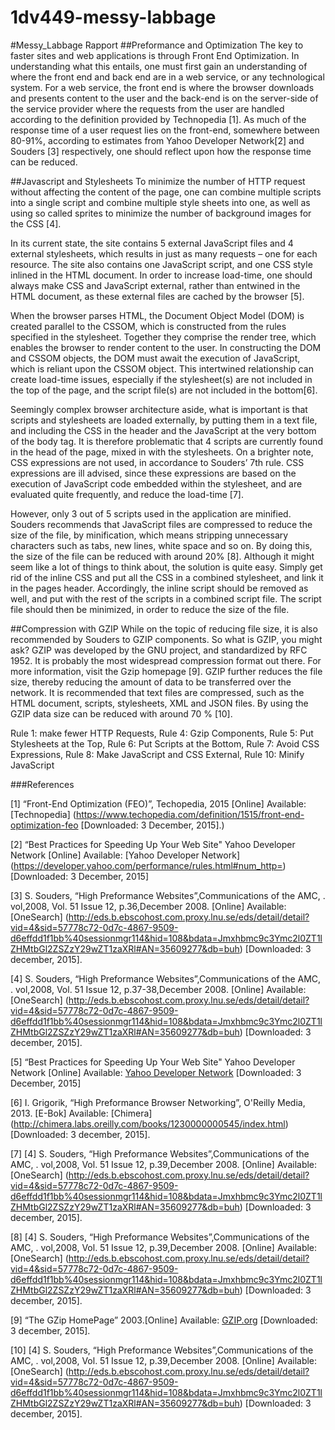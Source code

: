 # 1dv449-messy-labbage
#Messy_Labbage Rapport
##Preformance and Optimization
The key to faster sites and web applications is through Front End Optimization. In understanding what this entails, one must first gain an understanding of where the front end and back end are in a web service, or any technological system. For a web service, the front end is where the browser downloads and presents content to the user and the back-end is on the server-side of the service provider where the requests from the user are handled according to the definition provided by Technopedia [1].
As much of the response time of a user request lies on the front-end, somewhere between 80-91%, according to estimates from Yahoo Developer Network[2] and Souders [3] respectively, one should reflect upon how the response time can be reduced. 

##Javascript and Stylesheets
To minimize the number of HTTP request without affecting the content of the page, one can combine multiple scripts into a single script and combine multiple style sheets into one, as well as using so called sprites to minimize the number of background images for the CSS [4].

In its current state, the site contains 5 external JavaScript files and 4 external stylesheets, which results in just as many requests – one for each resource. The site also contains one JavaScript script, and one CSS style inlined in the HTML document. In order to increase load-time, one should always make CSS and JavaScript external, rather than entwined in the HTML document, as these external files are cached by the browser [5].

When the browser parses HTML, the Document Object Model (DOM) is created parallel to the CSSOM, which is constructed from the rules specified in the stylesheet. Together they comprise the render tree, which enables the browser to render content to the user. 
In constructing the DOM and CSSOM objects, the DOM must await the execution of JavaScript, which is reliant upon the CSSOM object. This intertwined relationship can create load-time issues, especially if the stylesheet(s) are not included in the top of the page, and the script file(s) are not included in the bottom[6].

Seemingly complex browser architecture aside, what is important is that scripts and stylesheets are loaded externally, by putting them in a text file, and including the CSS in the header and the JavaScript at the very bottom of the body tag. It is therefore problematic that 4 scripts are currently found in the head of the page, mixed in with the stylesheets.
On a brighter note, CSS expressions are not used, in accordance to Souders’ 7th rule. CSS expressions are ill advised, since these expressions are based on the execution of JavaScript code embedded within the stylesheet, and are evaluated quite frequently, and reduce the load-time [7].

However, only 3 out of 5 scripts used in the application are minified. Souders recommends that JavaScript files are compressed to reduce the size of the file, by minification, which means stripping unnecessary characters such as tabs, new lines, white space and so on. By doing this, the size of the file can be reduced with around 20% [8]. 
Although it might seem like a lot of things to think about, the solution is quite easy. Simply get rid of the inline CSS and put all the CSS in a combined stylesheet, and link it in the pages header. Accordingly, the inline script should be removed as well, and put with the rest of the scripts in a combined script file. The script file should then be minimized, in order to reduce the size of the file. 

##Compression with GZIP
While on the topic of reducing file size, it is also recommended by Souders to GZIP components. So what is GZIP, you might ask? GZIP was developed by the GNU project, and standardized by RFC 1952. It is probably the most widespread compression format out there. For more information, visit the Gzip homepage [9]. GZIP further reduces the file size, thereby reducing the amount of data to be transferred over the network. It is recommended that text files are compressed, such as the HTML document, scripts, stylesheets, XML and JSON files.  By using the GZIP data size can be reduced with around 70 % [10]. 

Rule 1: make fewer HTTP Requests, Rule 4: Gzip Components, Rule 5: Put Stylesheets at the Top, Rule 6: Put Scripts at the Bottom, Rule 7: Avoid CSS Expressions, Rule 8: Make JavaScript and CSS External, Rule 10: Minify JavaScript

###References

 [1] “Front-End Optimization (FEO)”, Techopedia, 2015 [Online] Available: [Technopedia] (https://www.techopedia.com/definition/1515/front-end-optimization-feo [Downloaded: 3 December, 2015].)
 
[2] “Best Practices for Speeding Up Your Web Site" Yahoo Developer Network [Online] Available: [Yahoo Developer Network] (https://developer.yahoo.com/performance/rules.html#num_http=)  [Downloaded: 3 December, 2015]

[3] S. Souders, “High Preformance Websites”,Communications of the AMC, . vol,2008, Vol. 51 Issue 12, p.36,December 2008. [Online] Available: [OneSearch] (http://eds.b.ebscohost.com.proxy.lnu.se/eds/detail/detail?vid=4&sid=57778c72-0d7c-4867-9509-d6effdd1f1bb%40sessionmgr114&hid=108&bdata=Jmxhbmc9c3Ymc2l0ZT1lZHMtbGl2ZSZzY29wZT1zaXRl#AN=35609277&db=buh) [Downloaded: 3 december, 2015].

[4] S. Souders, “High Preformance Websites”,Communications of the AMC, . vol,2008, Vol. 51 Issue 12, p.37-38,December 2008. [Online] Available: [OneSearch] (http://eds.b.ebscohost.com.proxy.lnu.se/eds/detail/detail?vid=4&sid=57778c72-0d7c-4867-9509-d6effdd1f1bb%40sessionmgr114&hid=108&bdata=Jmxhbmc9c3Ymc2l0ZT1lZHMtbGl2ZSZzY29wZT1zaXRl#AN=35609277&db=buh) [Downloaded: 3 december, 2015].

[5] “Best Practices for Speeding Up Your Web Site" Yahoo Developer Network [Online] Available: [Yahoo Developer Network](https://developer.yahoo.com/performance/rules.html#num_http=)  [Downloaded: 3 December, 2015]

[6] I. Grigorik, “High Preformance Browser Networking”, O'Reilly Media, 2013. [E-Bok] Available: [Chimera] (http://chimera.labs.oreilly.com/books/1230000000545/index.html) [Downloaded: 3 december, 2015].

[7] [4] S. Souders, “High Preformance Websites”,Communications of the AMC, . vol,2008, Vol. 51 Issue 12, p.39,December 2008. [Online] Available: [OneSearch] (http://eds.b.ebscohost.com.proxy.lnu.se/eds/detail/detail?vid=4&sid=57778c72-0d7c-4867-9509-d6effdd1f1bb%40sessionmgr114&hid=108&bdata=Jmxhbmc9c3Ymc2l0ZT1lZHMtbGl2ZSZzY29wZT1zaXRl#AN=35609277&db=buh) [Downloaded: 3 december, 2015].

[8] [4] S. Souders, “High Preformance Websites”,Communications of the AMC, . vol,2008, Vol. 51 Issue 12, p.39,December 2008. [Online] Available: [OneSearch] (http://eds.b.ebscohost.com.proxy.lnu.se/eds/detail/detail?vid=4&sid=57778c72-0d7c-4867-9509-d6effdd1f1bb%40sessionmgr114&hid=108&bdata=Jmxhbmc9c3Ymc2l0ZT1lZHMtbGl2ZSZzY29wZT1zaXRl#AN=35609277&db=buh) [Downloaded: 3 december, 2015].

[9] “The GZip HomePage” 2003.[Online] Available:  [GZIP.org](http://www.gzip.org/) [Downloaded: 3 december, 2015].

[10] [4] S. Souders, “High Preformance Websites”,Communications of the AMC, . vol,2008, Vol. 51 Issue 12, p.39,December 2008. [Online] Available: [OneSearch] (http://eds.b.ebscohost.com.proxy.lnu.se/eds/detail/detail?vid=4&sid=57778c72-0d7c-4867-9509-d6effdd1f1bb%40sessionmgr114&hid=108&bdata=Jmxhbmc9c3Ymc2l0ZT1lZHMtbGl2ZSZzY29wZT1zaXRl#AN=35609277&db=buh) [Downloaded: 3 december, 2015].
